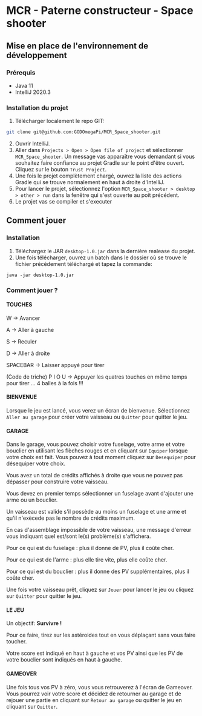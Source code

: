 # MCR - Paterne constructeur - Space shooter

## Mise en place de l'environnement de développement
### Prérequis
* Java 11
* IntelliJ 2020.3

### Installation du projet
1) Télécharger localement le repo GIT:
```bash
git clone git@github.com:GODOmegaPi/MCR_Space_shooter.git
```
2) Ouvrir IntelliJ.
3) Aller dans `Projects > Open > Open file of project` et sélectionner `MCR_Space_shooter`.
Un message vas apparaître vous demandant si vous souhaitez faire confiance au projet Gradle sur le point d'être ouvert. Cliquez sur le bouton `Trust Project`.
4) Une fois le projet complètement chargé, ouvrez la liste des actions Gradle qui se trouve normalement en haut à droite d'IntelliJ.
5) Pour lancer le projet, sélectionnez l'option `MCR_Space_shooter > desktop > other > run` dans la fenêtre qui s'est ouverte au poit précédent.
6) Le projet vas se compiler et s'executer

## Comment jouer
### Installation
1) Téléchargez le JAR `desktop-1.0.jar` dans la dernière realease du projet.
2) Une fois télécharger, ouvrez un batch dans le dossier où se trouve le fichier précédement téléchargé et tapez la commande:
```batch
java -jar desktop-1.0.jar
```
### Comment jouer ?
#### TOUCHES
W -> Avancer

A -> Aller à gauche

S -> Reculer

D -> Aller à droite

SPACEBAR -> Laisser appuyé pour tirer

(Code de triche)
P I O U -> Appuyer les quatres touches en même temps pour tirer ... 4 balles à la fois !!!

#### BIENVENUE
Lorsque le jeu est lancé, vous verez un écran de bienvenue. Sélectionnez `Aller au garage` pour créer votre vaisseau ou `Quitter` pour quitter le jeu.

#### GARAGE
Dans le garage, vous pouvez choisir votre fuselage, votre arme et votre bouclier en utilisant les flèches rouges et en cliquant sur `Equiper` lorsque votre choix est fait. Vous pouvez à tout moment cliquez sur `Desequiper` pour désequiper votre choix.

Vous avez un total de crédits affichés à droite que vous ne pouvez pas dépasser pour construire votre vaisseau.

Vous devez en premier temps sélectionner un fuselage avant d'ajouter une arme ou un bouclier.

Un vaisseau est valide s'il possède au moins un fuselage et une arme et qu'il n'exècede pas le nombre de crédits maximum.

En cas d'assemblage impossible de votre vaisseau, une message d'erreur vous indiquant quel est/sont le(s) problème(s) s'affichera.

Pour ce qui est du fuselage : plus il donne de PV, plus il coûte cher.

Pour ce qui est de l'arme   : plus elle tire vite, plus elle coûte cher.

Pour ce qui est du bouclier : plus il donne des PV supplémentaires, plus il coûte cher.

Une fois votre vaisseau prêt, cliquez sur `Jouer` pour lancer le jeu ou cliquez sur `Quitter` pour quitter le jeu.

#### LE JEU
Un objectif: **Survivre !**

Pour ce faire, tirez sur les astéroides tout en vous déplaçant sans vous faire toucher.

Votre score est indiqué en haut à gauche et vos PV ainsi que les PV de votre bouclier sont indiqués en haut à gauche.

#### GAMEOVER
Une fois tous vos PV à zéro, vous vous retrouverez à l'écran de Gameover. Vous pourrez voir votre score et décidez de retourner au garage et de rejouer une partie en cliquant sur `Retour au garage` ou quitter le jeu en cliquant sur `Quitter`.

